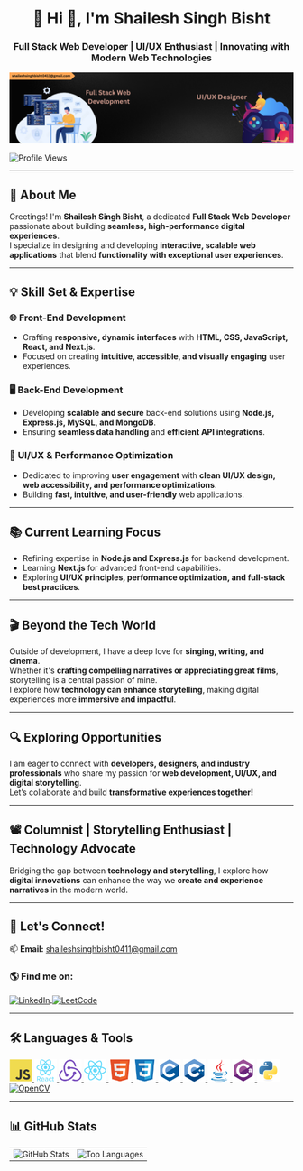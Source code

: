 <h1 align="center">🎯 Hi 👋, I'm Shailesh Singh Bisht</h1>

<h3 align="center">
Full Stack Web Developer | UI/UX Enthusiast | Innovating with Modern Web Technologies
</h3>

<p align="center">
  <img src="https://github.com/Shailesh-Singh-Bisht/Shailesh-Singh-Bisht/blob/6309e544bd512d622df66c17c8b5c2313a874cfb/Copy%20of%20Game%20Development.png" alt="Shailesh Singh Bisht" />
</p>

<p align="left">
  <img src="https://komarev.com/ghpvc/?username=shailesh-singh-bisht&label=Profile%20views&color=0e75b6&style=flat" alt="Profile Views" />
</p>

---

## 🚀 **About Me**
Greetings! I'm **Shailesh Singh Bisht**, a dedicated **Full Stack Web Developer** passionate about building **seamless, high-performance digital experiences**.  
I specialize in designing and developing **interactive, scalable web applications** that blend **functionality with exceptional user experiences**.

---

## 💡 **Skill Set & Expertise**

### 🌐 **Front-End Development**
- Crafting **responsive, dynamic interfaces** with **HTML, CSS, JavaScript, React, and Next.js**.  
- Focused on creating **intuitive, accessible, and visually engaging** user experiences.

### 🖥️ **Back-End Development**
- Developing **scalable and secure** back-end solutions using **Node.js, Express.js, MySQL, and MongoDB**.  
- Ensuring **seamless data handling** and **efficient API integrations**.

### 🎨 **UI/UX & Performance Optimization**
- Dedicated to improving **user engagement** with **clean UI/UX design, web accessibility, and performance optimizations**.  
- Building **fast, intuitive, and user-friendly** web applications.

---

## 📚 **Current Learning Focus**
- Refining expertise in **Node.js and Express.js** for backend development.  
- Learning **Next.js** for advanced front-end capabilities.  
- Exploring **UI/UX principles, performance optimization, and full-stack best practices**.

---

## 🎬 **Beyond the Tech World**
Outside of development, I have a deep love for **singing, writing, and cinema**.  
Whether it's **crafting compelling narratives or appreciating great films**, storytelling is a central passion of mine.  
I explore how **technology can enhance storytelling**, making digital experiences more **immersive and impactful**.

---

## 🔍 **Exploring Opportunities**
I am eager to connect with **developers, designers, and industry professionals** who share my passion for **web development, UI/UX, and digital storytelling**.  
Let’s collaborate and build **transformative experiences together!**

---

## 📽️ **Columnist | Storytelling Enthusiast | Technology Advocate**
Bridging the gap between **technology and storytelling**, I explore how **digital innovations** can enhance the way we **create and experience narratives** in the modern world.

---

## 🔗 **Let's Connect!**
📫 **Email:** shaileshsinghbisht0411@gmail.com  

### 🌎 **Find me on:**
<p align="left">
  <a href="https://www.linkedin.com/in/shailesh-singh-bisht-13b30b258/" target="blank">
    <img align="center" src="https://raw.githubusercontent.com/rahuldkjain/github-profile-readme-generator/master/src/images/icons/Social/linked-in-alt.svg" alt="LinkedIn" height="30" width="40" />
  </a>
  <a href="https://leetcode.com/u/shailesh_singh_bisht/" target="blank">
    <img align="center" src="https://raw.githubusercontent.com/rahuldkjain/github-profile-readme-generator/master/src/images/icons/Social/leet-code.svg" alt="LeetCode" height="30" width="40" />
  </a>
</p>

---

## 🛠️ **Languages & Tools**
<p align="left"> 
  <a href="https://developer.mozilla.org/en-US/docs/Web/JavaScript" target="_blank">
    <img src="https://raw.githubusercontent.com/devicons/devicon/master/icons/javascript/javascript-original.svg" alt="JavaScript" width="40" height="40"/>
  </a>
  <a href="https://react.dev/" target="_blank">
    <img src="https://raw.githubusercontent.com/devicons/devicon/master/icons/react/react-original-wordmark.svg" alt="ReactJS" width="40" height="40"/>
  </a>
  <a href="https://redux.js.org/" target="_blank">
    <img src="https://raw.githubusercontent.com/devicons/devicon/master/icons/redux/redux-original.svg" alt="Redux" width="40" height="40"/>
  </a>
  <a href="https://reactrouter.com/" target="_blank">
    <img src="https://raw.githubusercontent.com/devicons/devicon/master/icons/react/react-original.svg" alt="React Router" width="40" height="40"/>
  </a>
  <a href="https://www.w3.org/html/" target="_blank">
    <img src="https://raw.githubusercontent.com/devicons/devicon/master/icons/html5/html5-original.svg" alt="HTML" width="40" height="40"/>
  </a>
  <a href="https://www.w3schools.com/css/" target="_blank">
    <img src="https://raw.githubusercontent.com/devicons/devicon/master/icons/css3/css3-original.svg" alt="CSS" width="40" height="40"/>
  </a>
  <a href="https://www.cprogramming.com/" target="_blank">
    <img src="https://raw.githubusercontent.com/devicons/devicon/master/icons/c/c-original.svg" alt="C" width="40" height="40"/>
  </a> 
  <a href="https://www.w3schools.com/cpp/" target="_blank">
    <img src="https://raw.githubusercontent.com/devicons/devicon/master/icons/cplusplus/cplusplus-original.svg" alt="C++" width="40" height="40"/>
  </a> 
  <a href="https://www.java.com/" target="_blank">
    <img src="https://raw.githubusercontent.com/devicons/devicon/master/icons/java/java-original.svg" alt="Java" width="40" height="40"/>
  </a> 
  <a href="https://learn.microsoft.com/en-us/dotnet/csharp/" target="_blank">
    <img src="https://raw.githubusercontent.com/devicons/devicon/master/icons/csharp/csharp-original.svg" alt="C#" width="40" height="40"/>
  </a> 
  <a href="https://www.python.org" target="_blank">
    <img src="https://raw.githubusercontent.com/devicons/devicon/master/icons/python/python-original.svg" alt="Python" width="40" height="40"/>
  </a> 
  <a href="https://opencv.org/" target="_blank">
    <img src="https://raw.githubusercontent.com/opencv/opencv/master/doc/opencv-logo.png" alt="OpenCV" width="40" height="40"/>
  </a> 
</p>

---

## 📊 **GitHub Stats**
<table>
  <tr>
    <td>
      <img src="https://github-readme-stats.vercel.app/api?username=shailesh-singh-bisht&show_icons=true&locale=en" alt="GitHub Stats" />
    </td>
    <td>
      <img src="https://github-readme-stats.vercel.app/api/top-langs?username=shailesh-singh-bisht&show_icons=true&locale=en&layout=compact" alt="Top Languages" />
    </td>
  </tr>
</table>
